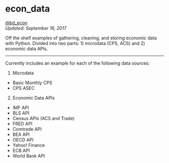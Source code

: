 # econ_data

[@bd_econ](https://twitter.com/bd_econ)<br>
*Updated: September 16, 2017*

Off the shelf examples of gathering, cleaning, and storing economic data with Python. Divided into two parts: 1) microdata (CPS, ACS) and 2) economic data APIs.

-----

Currently includes an example for each of the following data sources:
1) Microdata
* Basic Monthly CPS
* CPS ASEC
2) Economic Data APIs
* IMF API
* BLS API
* Census APIs (ACS and Trade)
* FRED API
* Comtrade API
* BEA API
* OECD API
* Yahoo! Finance
* ECB API
* World Bank API

